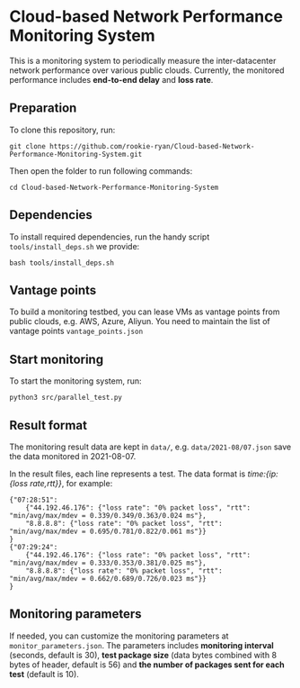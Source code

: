 #  Cloud-based Network Performance Monitoring System
This is a monitoring system to periodically measure the inter-datacenter network performance over various public clouds. Currently, the monitored performance includes **end-to-end delay** and **loss rate**.

## Preparation
To clone this repository, run:

```
git clone https://github.com/rookie-ryan/Cloud-based-Network-Performance-Monitoring-System.git
```
Then open the folder to run following commands:
```
cd Cloud-based-Network-Performance-Monitoring-System
```
## Dependencies
To install required dependencies, run the handy script `tools/install_deps.sh` we provide:

```
bash tools/install_deps.sh
```
## Vantage points
To build a monitoring testbed, you can lease VMs as vantage points from public clouds, e.g. AWS, Azure, Aliyun. You need to maintain the list of vantage points `vantage_points.json`
## Start monitoring
To start the monitoring system, run:

```
python3 src/parallel_test.py
```
## Result format 
The monitoring result data are kept in `data/`, e.g. `data/2021-08/07.json` save the data monitored in 2021-08-07.

In the result files, each line represents a test. The data format is *time:{ip:{loss rate,rtt}}*, for example:
```
{"07:28:51":
    {"44.192.46.176": {"loss rate": "0% packet loss", "rtt": "min/avg/max/mdev = 0.339/0.349/0.363/0.024 ms"}, 
    "8.8.8.8": {"loss rate": "0% packet loss", "rtt": "min/avg/max/mdev = 0.695/0.781/0.822/0.061 ms"}}
}
{"07:29:24": 
    {"44.192.46.176": {"loss rate": "0% packet loss", "rtt": "min/avg/max/mdev = 0.333/0.353/0.381/0.025 ms"}, 
    "8.8.8.8": {"loss rate": "0% packet loss", "rtt": "min/avg/max/mdev = 0.662/0.689/0.726/0.023 ms"}}
}
```
## Monitoring parameters
If needed, you can customize the monitoring parameters at `monitor_parameters.json`. The parameters includes **monitoring interval** (seconds, default is 30), **test package size** (data bytes combined with 8 bytes of header, default is 56) and **the number of packages sent for each test** (default is 10).